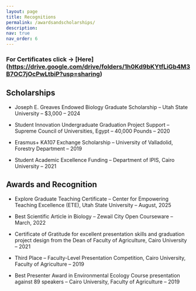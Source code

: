 ```yaml
---
layout: page
title: Recognitions
permalink: /awardsandscholarships/
description:
nav: true
nav_order: 6
---
```

### For Certificates click -> [Here] (https://drive.google.com/drive/folders/1h0Kd9bKYtfLiGb4M3B7OC7jOcPwLtbiP?usp=sharing) 

## Scholarships

- Joseph E. Greaves Endowed Biology Graduate Scholarship – Utah State University – $3,000 – 2024

- Student Innovation Undergraduate Graduation Project Support – Supreme Council of Universities, Egypt – 40,000 Pounds  – 2020

- Erasmus+ KA107 Exchange Scholarship – University of Valladolid, Forestry Department – 2019

- Student Academic Excellence Funding – Department of IPIS, Cairo University  – 2021

## Awards and Recognition

- Explore Graduate Teaching Certificate – Center for Empowering Teaching Excellence (ETE), Utah State University – August, 2025

- Best Scientific Article in Biology – Zewail City Open Courseware – March, 2022

- Certificate of Gratitude for excellent presentation skills and graduation project design from the Dean of Faculty of Agriculture, Cairo University – 2021

- Third Place – Faculty-Level Presentation Competition, Cairo University, Faculty of Agriculture – 2019

- Best Presenter Award in Environmental Ecology Course presentation against 89 speakers – Cairo University, Faculty of Agriculture – 2019
